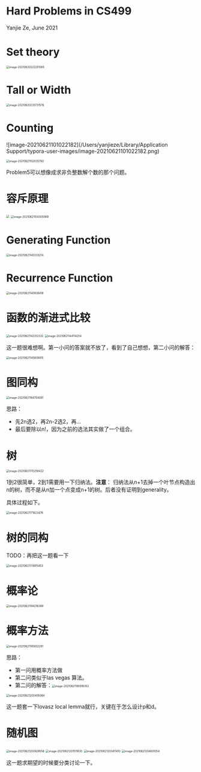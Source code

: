 # Hard Problems in CS499

Yanjie Ze, June 2021

# Set theory

<img src="/Users/yanjieze/Library/Application Support/typora-user-images/image-20210620222251085.png" alt="image-20210620222251085" style="zoom:50%;" />

# Tall or Width

<img src="/Users/yanjieze/Library/Application Support/typora-user-images/image-20210620235731576.png" alt="image-20210620235731576" style="zoom:50%;" />

# Counting

![image-20210621101022182](/Users/yanjieze/Library/Application Support/typora-user-images/image-20210621101022182.png)

<img src="/Users/yanjieze/Library/Application Support/typora-user-images/image-20210621102035780.png" alt="image-20210621102035780" style="zoom:50%;" />

Problem5可以想像成求非负整数解个数的那个问题。

# 容斥原理

<img src="/Users/yanjieze/Library/Application Support/typora-user-images/image-20210621103635818.png" style="zoom:50%;" />

<img src="/Users/yanjieze/Library/Application Support/typora-user-images/image-20210621104305069.png" alt="image-20210621104305069" style="zoom:50%;" />

# Generating Function

<img src="/Users/yanjieze/Library/Application Support/typora-user-images/image-20210621140333214.png" alt="image-20210621140333214" style="zoom:50%;" />

# Recurrence Function

<img src="/Users/yanjieze/Library/Application Support/typora-user-images/image-20210621140926418.png" alt="image-20210621140926418" style="zoom:50%;" />

# 函数的渐进式比较

<img src="/Users/yanjieze/Library/Application Support/typora-user-images/image-20210621142312332.png" alt="image-20210621142312332" style="zoom:50%;" />

<img src="/Users/yanjieze/Library/Application Support/typora-user-images/image-20210621144114254.png" alt="image-20210621144114254" style="zoom:50%;" />

这一题很难想啊。第一小问的答案就不放了，看到了自己想想，第二小问的解答：

<img src="/Users/yanjieze/Library/Application Support/typora-user-images/image-20210621145809415.png" alt="image-20210621145809415" style="zoom:50%;" />

# 图同构

<img src="/Users/yanjieze/Library/Application Support/typora-user-images/image-20210621164704081.png" alt="image-20210621164704081" style="zoom:50%;" />

思路：

- 先2n选2，再2n-2选2，再...
- 最后要除以n!，因为之前的选法其实做了一个组合。

# 树

<img src="/Users/yanjieze/Library/Application Support/typora-user-images/image-20210621170258422.png" alt="image-20210621170258422" style="zoom:50%;" />

1到2很简单，2到1需要用一下归纳法。**注意**： 归纳法从n+1去掉一个叶节点构造出n的树，而不是从n加一个点变成n+1的树。后者没有证明到generality。

具体过程如下。

<img src="/Users/yanjieze/Library/Application Support/typora-user-images/image-20210621171623476.png" alt="image-20210621171623476" style="zoom:50%;" />



# 树的同构

TODO：再把这一题看一下

<img src="/Users/yanjieze/Library/Application Support/typora-user-images/image-20210621174915453.png" alt="image-20210621174915453" style="zoom:50%;" />

# 概率论

<img src="/Users/yanjieze/Library/Application Support/typora-user-images/image-20210621194216389.png" alt="image-20210621194216389" style="zoom:50%;" />

# 概率方法

<img src="/Users/yanjieze/Library/Application Support/typora-user-images/image-20210621195832291.png" alt="image-20210621195832291" style="zoom:50%;" />

思路：

- 第一问用概率方法做
- 第二问类似于las vegas 算法。
- 第二问的解答：<img src="/Users/yanjieze/Library/Application Support/typora-user-images/image-20210621195916352.png" alt="image-20210621195916352" style="zoom:50%;" />

<img src="/Users/yanjieze/Library/Application Support/typora-user-images/image-20210621200409364.png" alt="image-20210621200409364" style="zoom:50%;" />

这一题套一下lovasz local lemma就行，关键在于怎么设计p和d。



# 随机图

<img src="/Users/yanjieze/Library/Application Support/typora-user-images/image-20210621200928556.png" alt="image-20210621200928556" style="zoom:50%;" />

<img src="/Users/yanjieze/Library/Application Support/typora-user-images/image-20210621201511830.png" alt="image-20210621201511830" style="zoom:50%;" />

<img src="/Users/yanjieze/Library/Application Support/typora-user-images/image-20210621203411410.png" alt="image-20210621203411410" style="zoom:50%;" />

<img src="/Users/yanjieze/Library/Application Support/typora-user-images/image-20210621204601054.png" alt="image-20210621204601054" style="zoom:50%;" />

这一题求期望的时候要分类讨论一下。
